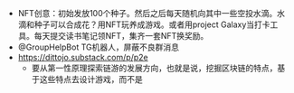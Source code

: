 - NFT创意：初始发放100个种子。然后之后每天随机向其中一些空投水滴。水滴和种子可以合成花？用NFT玩养成游戏。或者用project Galaxy当打卡工具。每天提交读书笔记领NFT，集齐一套NFT换奖励。
- @GroupHelpBot TG机器人，屏蔽不良群消息
- https://dittojo.substack.com/p/p2e
	- 要从第一性原理探索链游的发展方向，也就是说，挖掘区块链的特点，基于这些特点去设计游戏，而不是